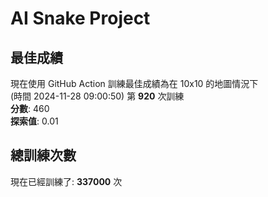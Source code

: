 
# AI Snake Project

## **最佳成績**
現在使用 GitHub Action 訓練最佳成績為在 10x10 的地圖情況下  
(時間 2024-11-28 09:00:50) 第 **920** 次訓練  
**分數**: 460  
**探索值**: 0.01

## 總訓練次數
現在已經訓練了: **337000** 次
